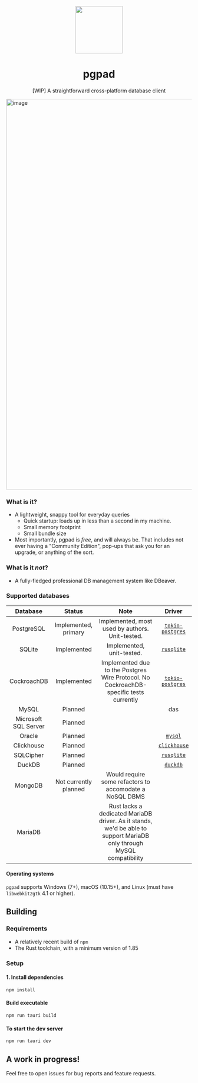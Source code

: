 <div align="center">
  <img align="center" width="128px" src="https://github.com/user-attachments/assets/28f39044-185c-4750-b2e2-21f56abc773a" />
	<h1 align="center"><b>pgpad</b></h1>
	<p align="center">
		[WIP] A straightforward cross-platform database client
  </p>
</div>

<img align="center" width="1624" height="1056" alt="image" src="https://github.com/user-attachments/assets/fecbe1e2-d0a5-46cc-8843-78b25a509a3f" />

### What is it?

* A lightweight, snappy tool for everyday queries
    * Quick startup: loads up in less than a second in my machine.
    * Small memory footprint
    * Small bundle size
* Most importantly, pgpad is _free_, and will always be. That includes not ever having a "Community Edition", pop-ups that ask you for an upgrade, or anything of the sort.

### What is it _not_?

* A fully-fledged professional DB management system like DBeaver.

### Supported databases

|       Database       |        Status         |                                                         Note                                                          |                                         Driver                                          |
|:--------------------:|:---------------------:|:---------------------------------------------------------------------------------------------------------------------:|:---------------------------------------------------------------------------------------:|
|      PostgreSQL      | Implemented, primary  |                                    Implemented, most used by authors. Unit-tested.                                    |           [`tokio-postgres`](https://github.com/rust-postgres/rust-postgres)            |
|        SQLite        |      Implemented      |                                               Implemented, unit-tested.                                               |                   [`rusqlite`](https://github.com/rusqlite/rusqlite)                    |
|     CockroachDB      |      Implemented      |                Implemented due to the Postgres Wire Protocol. No CockroachDB-specific tests currently                 |           [`tokio-postgres`](https://github.com/rust-postgres/rust-postgres)            |
|        MySQL         |        Planned        |                                                                                                                       |                                           das                                           |
| Microsoft SQL Server |        Planned        |                                                                                                                       |                                                                                         |
|        Oracle        |        Planned        |                                                                                                                       |                [`mysql`](https://github.com/blackbeam/rust-mysql-simple)                |
|      Clickhouse      |        Planned        |                                                                                                                       |               [`clickhouse`](https://github.com/ClickHouse/clickhouse-rs)               |
|      SQLCipher       |        Planned        |                                                                                                                       |                   [`rusqlite`](https://github.com/rusqlite/rusqlite)                    |
|        DuckDB        |        Planned        |                                                                                                                       | [`duckdb`]([https://github.com/rusqlite/rusqlite](https://github.com/duckdb/duckdb-rs)) |
|       MongoDB        | Not currently planned |                                Would require some refactors to accomodate a NoSQL DBMS                                |                                                                                         |
|       MariaDB        |                       | Rust lacks a dedicated MariaDB driver. As it stands, we'd be able to support MariaDB only through MySQL compatibility |                                                                                         |

#### Operating systems

`pgpad` supports Windows (7+), macOS (10.15+), and Linux (must have `libwebkit2gtk` 4.1 or higher).

## Building

### Requirements

- A relatively recent build of `npm`
- The Rust toolchain, with a minimum version of 1.85

### Setup

#### 1. Install dependencies

```
npm install
```

#### Build executable

```
npm run tauri build
```

#### To start the dev server

```
npm run tauri dev
```

## A work in progress!

Feel free to open issues for bug reports and feature requests.
